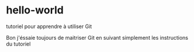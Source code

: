 # hello-world
tutoriel pour apprendre à utiliser Git


Bon j'éssaie toujours de maitriser Git en suivant simplement les instructions du tutoriel
